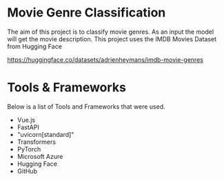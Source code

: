 # Movie Genre Classification

The aim of this project is to classify movie genres. As an input the model will get the movie description. This project uses the IMDB Movies Dataset from Hugging Face

https://huggingface.co/datasets/adrienheymans/imdb-movie-genres
# Tools & Frameworks

Below is a list of Tools and Frameworks that were used.

- Vue.js
- FastAPI
- "uvicorn[standard]"
- Transformers
- PyTorch
- Microsoft Azure
- Hugging Face
- GitHub

